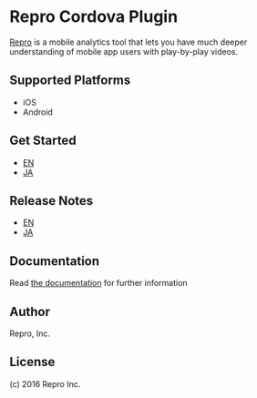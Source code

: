 # Repro Cordova Plugin

[Repro](https://repro.io/) is a mobile analytics tool that lets you have much deeper understanding of mobile app users with play-by-play videos.

## Supported Platforms

- iOS
- Android

## Get Started

- [EN](http://docs.repro.io/en/dev/sdk/getstarted/cordova.html)
- [JA](http://docs.repro.io/ja/dev/sdk/getstarted/cordova.html)

## Release Notes

- [EN](http://docs.repro.io/en/releases/sdk/cordova/releases.html)
- [JA](http://docs.repro.io/ja/releases/sdk/cordova/releases.html)

## Documentation

Read [the documentation](http://docs.repro.io) for further information

## Author

Repro, Inc.

## License

(c) 2016 Repro Inc.
